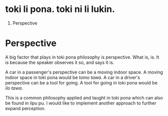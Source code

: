 # toki li pona. toki ni li lukin.

1. Perspective

# Perspective
A big factor that plays in toki pona philosophy is perspective.
What is, is. It is because the speaker observes it so, and says it is.

A car in a passenger's perspective can be a moving indoor space.
A moving indoor space in toki pona would be *tomo tawa*.
A car in a driver's perspective can be a tool for going.
A tool for going in toki pona would be *ilo tawa*.

This is a common philosophy applied and taught in toki pona which can also be found in lipu pu.
I would like to implement another approach to further expand perception.


